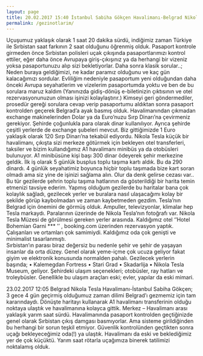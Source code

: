 ```yaml
---
layout: page
title: 20.02.2017 15:40 İstanbul Sabiha Gökçen Havalimanı-Belgrad Nikola Tesla Havalimanı;
permalink: /gezinotlarim/
---
```


Uçuşumuz yaklaşık olarak 1 saat 20 dakika sürdü, indiğimiz zaman Türkiye ile Sırbistan saat farkının 2 saat olduğunu öğrenmiş olduk. 
Pasaport kontrole girmeden önce Sırbistan polisleri uçak çıkışında pasaportlarımızı kontrol ettiler, eğer daha önce Avrupaya giriş-çıkışınız ya da herhangi bir vizeniz yoksa pasaportunuzu alıp sizi bekletiyorlar. Daha sonra klasik sorular..;  Neden buraya geldiğimizi, ne kadar paramız olduğunu ve kaç gün kalacağımızı sordular. Evliliğim nedeniyle pasaportum yeni olduğundan daha önceki Avrupa seyahatlerim ve vizelerim pasaportumda yoktu ve ben de bu sorulara maruz kaldım  (Yanınızda gidiş-dönüş e-biletinizin çıktısının ve otel rezervasyonunuzun olması işinizi kolaylaştırır.) Kimseyi geri göndermediler, prosedür gereği sorulara cevap verip pasaportumu aldıktan sonra pasaport kontrolden geçerek Belgrad’a ayak basmış olduk.
Havalimanından çıkmadan exchange makinelerinden Dolar ya da Euro’nuzu Sırp Dinarı’na çevirmeniz gerekiyor. Şehirde çoğunlukla para olarak dinar kullanılıyor. Ayrıca şehirde çeşitli yerlerde de exchange şubeleri mevcut. Biz gittiğimizde 1 Euro yaklaşık olarak 120 Sırp Dinarı’na tekabül ediyordu.
 Nikola Tesla küçük bir havalimanı, çıkışta sizi merkeze götürmek için bekleyen otel transferleri, taksiler ve bizim kullandığımız A1 havalimanı minibüs ya da otobüsleri bulunuyor. A1 minibüsüne kişi başı 300 dinar ödeyerek şehir merkezine geldik. İlk iş olarak 5 günlük busplus toplu taşıma kartı aldık. Bu da 290 dinardı. 4 günlük seyahatimiz boyunca hiçbir toplu taşımada bize kart soran olmadı ama siz yine de işinizi sağlama alın. Olur da denk gelirse cezası var..
Bu tür gezilerde şehrin toplu taşıma hatlarının da gösterildiği bir harita temin etmenizi tavsiye ederim. Yapmış olduğum gezilerde bu haritalar bana çok kolaylık sağladı, gezilecek yerler ve buralara nasıl ulaşacağımı kolay bir şekilde görüp kaybolmadan ve zaman kaybetmeden gezdim.
Tesla’nın Belgrad için önemini de görmüş olduk. Ampuller, televizyonlar, klimalar hep Tesla markaydı. Paralarının üzerinde de Nikola Tesla’nın fotoğrafı var. Nikola Tesla Müzesi de görülmesi gereken yerler arasında. 
Kaldığımız otel ‘’Hotel Bohemian Garni *** ’’ ,  booking.com üzerinden rezervasyon yaptık. Çalışanları ve ortamları çok samimiydi. Kaldığımız oda çok genişti ve minimalist tasarlanmıştı.  
Sırbistan’ın parası biraz değersiz bu nedenle şehir ve şehir de yaşayan insanlar da orta düzey. Genel olarak yeme-içme çok ucuza geliyor fakat giyim ve elektronik konusunda normalden pahalı. 
Gezilecek yerlerin başında;
•	Kalemegdan Fortress
•	Stari Grad
•	Skadarlija
•	Nikola Tesla Museum,
geliyor.
Şehirdeki ulaşım seçenekleri;  otobüsler, ray hatları ve troleybüsler. Genellikle bu ulaşım araçları eski; evler, yapılar da eski mimari.

23.02.2017 12:05 Belgrad Nikola Tesla Havalimanı-İstanbul Sabiha Gökçen;
3 gece 4 gün geçirmiş olduğumuz zaman dilimi Belgrad’ı  gezmemiz için tam kararındaydı. Dönüşte haritayı kullanarak A1 havalimanı transferinin olduğu noktaya ulaştık ve havalimanına kolayca gittik. Merkez – Havalimanı arası yaklaşık yarım saat sürdü. Havalimanında pasaport kontrolden geçtiğinizde genel olarak Sırbistan çıkış damgası basmıyorlar. Ama sisteme girildiğinden bu herhangi bir sorun teşkil etmiyor. Güvenlik kontrolünden geçtikten sonra uçağı bekleyeceğimiz oda(!) ya ulaştık. Havalimanı da eski ve beklediğimiz yer de çok küçüktü. Yarım saat rötarla uçağımıza binerek tatilimizi noktalamış olduk. 
